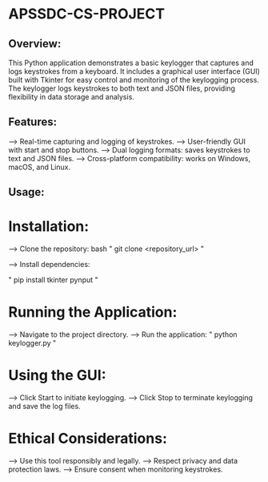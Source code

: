 # APSSDC-CS-PROJECT

## Overview: 
This Python application demonstrates a basic keylogger that captures and logs keystrokes from a keyboard. It includes a graphical user interface (GUI) built with Tkinter for easy control and monitoring of the keylogging process. The keylogger logs keystrokes to both text and JSON files, providing flexibility in data storage and analysis.

## Features:

--> Real-time capturing and logging of keystrokes.
--> User-friendly GUI with start and stop buttons.
--> Dual logging formats: saves keystrokes to text and JSON files.
--> Cross-platform compatibility: works on Windows, macOS, and Linux.

## Usage:
# Installation:

--> Clone the repository:
bash
" git clone <repository_url> "

--> Install dependencies:

" pip install tkinter pynput "

# Running the Application:

--> Navigate to the project directory.
--> Run the application:
" python keylogger.py "

# Using the GUI:

--> Click Start to initiate keylogging.
--> Click Stop to terminate keylogging and save the log files.

# Ethical Considerations:

--> Use this tool responsibly and legally.
--> Respect privacy and data protection laws.
--> Ensure consent when monitoring keystrokes.
